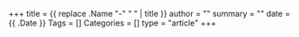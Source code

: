 +++
title = {{ replace .Name "-" " " | title }}
author = ""
summary = ""
date = {{ .Date }}
Tags = []
Categories = []
type = "article"
+++
